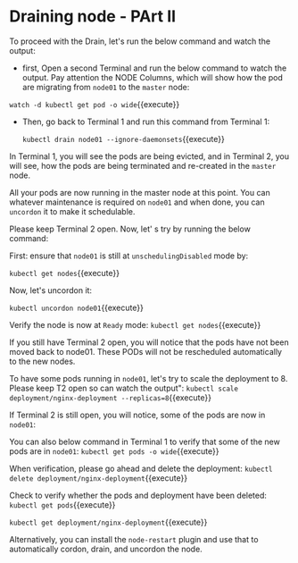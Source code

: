 # Draining node - PArt II

To proceed with the Drain, let's run the below command and watch the output:

-  first, Open a second Terminal  and run the below command to watch the output. Pay attention the NODE Columns, which will show how the pod are migrating from `node01` to the `master` node:

  `watch -d kubectl get pod -o wide`{{execute}}
  

- Then, go back to Terminal 1 and run this command from Terminal 1:
  
  `kubectl drain node01 --ignore-daemonsets`{{execute}}

In Terminal 1, you will see the pods are being evicted, and in Terminal 2, you will see, how the pods are being terminated and re-created in the `master` node.

All your pods are now running in the master node at this point. You can whatever maintenance is required on `node01` and when done, you can `uncordon` it to make it schedulable.

Please keep Terminal 2 open. Now, let' s try by running the below command:

First: ensure that `node01` is still at `unschedulingDisabled` mode by:

`kubectl get nodes`{{execute}}

Now, let's uncordon it:

`kubectl uncordon node01`{{execute}}

Verify the node is now at `Ready` mode:
`kubectl get nodes`{{execute}}

If you still have Terminal 2 open, you will  notice that the pods have not been moved  back to node01. These PODs will not be rescheduled automatically to the new nodes.

To have some pods running in `node01`, let's try to scale the deployment to 8. Please keep T2 open so can watch the output":
`kubectl scale deployment/nginx-deployment --replicas=8`{{execute}}

If Terminal 2 is still open, you will notice, some of the pods are now in `node01`:

You can also  below command in Terminal 1 to verify that some of the new pods are in `node01`:
`kubectl get pods -o wide`{{execute}}

When verification, please go ahead and delete the deployment:
`kubectl delete deployment/nginx-deployment`{{execute}}

Check to verify whether the pods and deployment have been deleted:
`kubectl get pods`{{execute}}

`kubectl get deployment/nginx-deployment`{{execute}}

Alternatively, you can install the `node-restart` plugin and use that to automatically cordon, drain, and uncordon the node. 
